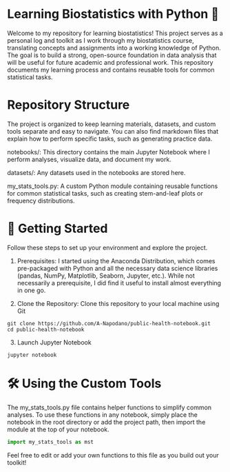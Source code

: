 # Learning Biostatistics with Python 🐍
Welcome to my repository for learning biostatistics! This project serves as a personal log and toolkit as I work through my biostatistics course, translating concepts and assignments into a working knowledge of Python. The goal is to build a strong, open-source foundation in data analysis that will be useful for future academic and professional work. This repository documents my learning process and contains reusable tools for common statistical tasks.

# Repository Structure
The project is organized to keep learning materials, datasets, and custom tools separate and easy to navigate. You can also find markdown files that explain how to perform specific tasks, such as generating practice data.

notebooks/: This directory contains the main Jupyter Notebook where I perform analyses, visualize data, and document my work.

datasets/: Any datasets used in the notebooks are stored here.

my_stats_tools.py: A custom Python module containing reusable functions for common statistical tasks, such as creating stem-and-leaf plots or frequency distributions.

# 🚀 Getting Started
Follow these steps to set up your environment and explore the project.
1. Prerequisites: I started using the Anaconda Distribution, which comes pre-packaged with Python and all the necessary data science libraries (pandas, NumPy, Matplotlib, Seaborn, Jupyter, etc.). While not necessarily a prerequisite, I did find it useful to install almost everything in one go.

2. Clone the Repository: Clone this repository to your local machine using Git
```
git clone https://github.com/A-Napodano/public-health-notebook.git
cd public-health-notebook
```
3. Launch Jupyter Notebook
```
jupyter notebook
```

# 🛠️ Using the Custom Tools
The my_stats_tools.py file contains helper functions to simplify common analyses. To use these functions in any notebook, simply place the notebook in the root directory or add the project path, then import the module at the top of your notebook.
```python
import my_stats_tools as mst
```
Feel free to edit or add your own functions to this file as you build out your toolkit!
